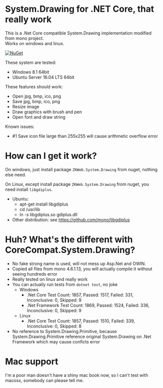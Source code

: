 # System.Drawing for .NET Core, that really work

This is a .Net Core compatible System.Drawing implementation modified from mono project.<br/>
Works on windows and linux.

[![NuGet](https://buildstats.info/nuget/ZKWeb.System.Drawing)](http://www.nuget.org/packages/ZKWeb.System.Drawing)

These system are tested:

- Windows 8.1 64bit
- Ubuntu Server 16.04 LTS 64bit

These features should work:

- Open jpg, bmp, ico, png
- Save jpg, bmp, ico, png 
- Resize image
- Draw graphics with brush and pen
- Open font and draw string

Known issues:

- #1 Save icon file large than 255x255 will cause arithmetic overflow error

# How can I get it work?

On windows, just install package `ZKWeb.System.Drawing` from nuget, nothing else need.

On Linux, except install package `ZKWeb.System.Drawing` from nuget, you need install `libgdiplus`.<br/>

- Ubuntu:
	- apt-get install libgdiplus
	- cd /usr/lib
	- ln -s libgdiplus.so gdiplus.dll
- Other distribution: see https://github.com/mono/libgdiplus

# Huh? What's the different with CoreCompat.System.Drawing?

- No fake strong name is used, will not mess up Asp.Net and OWIN.
- Copied all files from mono 4.6.1.13, you will actually compile it without seeing hundreds error
- Really tested on linux and really work
- You can actually run tests from `dotnet test`, no joke
	- Windows
		- .Net Core Test Count: 1857, Passed: 1517, Failed: 331, Inconclusive: 0, Skipped: 9
		- .Net Framework Test Count: 1869, Passed: 1524, Failed: 336, Inconclusive: 0, Skipped: 9
	- Linux
		- .Net Core Test Count: 1857, Passed: 1510, Failed: 339, Inconclusive: 0, Skipped: 8
- No reference to System.Drawing.Primitive, because System.Drawing.Primitive reference original System.Drawing on .Net Framework which may cause conficts error

# Mac support

I'm a poor man doesn't have a shiny mac book now, so I can't test with macosx, somebody can please tell me.
